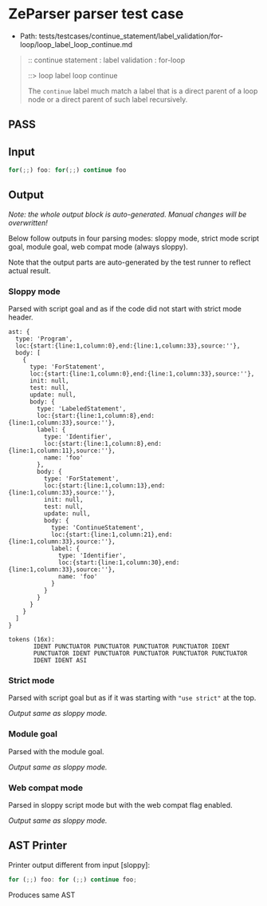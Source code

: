 # ZeParser parser test case

- Path: tests/testcases/continue_statement/label_validation/for-loop/loop_label_loop_continue.md

> :: continue statement : label validation : for-loop
>
> ::> loop label loop continue
>
> The `continue` label much match a label that is a direct parent of a loop node or a direct parent of such label recursively.

## PASS

## Input

`````js
for(;;) foo: for(;;) continue foo
`````

## Output

_Note: the whole output block is auto-generated. Manual changes will be overwritten!_

Below follow outputs in four parsing modes: sloppy mode, strict mode script goal, module goal, web compat mode (always sloppy).

Note that the output parts are auto-generated by the test runner to reflect actual result.

### Sloppy mode

Parsed with script goal and as if the code did not start with strict mode header.

`````
ast: {
  type: 'Program',
  loc:{start:{line:1,column:0},end:{line:1,column:33},source:''},
  body: [
    {
      type: 'ForStatement',
      loc:{start:{line:1,column:0},end:{line:1,column:33},source:''},
      init: null,
      test: null,
      update: null,
      body: {
        type: 'LabeledStatement',
        loc:{start:{line:1,column:8},end:{line:1,column:33},source:''},
        label: {
          type: 'Identifier',
          loc:{start:{line:1,column:8},end:{line:1,column:11},source:''},
          name: 'foo'
        },
        body: {
          type: 'ForStatement',
          loc:{start:{line:1,column:13},end:{line:1,column:33},source:''},
          init: null,
          test: null,
          update: null,
          body: {
            type: 'ContinueStatement',
            loc:{start:{line:1,column:21},end:{line:1,column:33},source:''},
            label: {
              type: 'Identifier',
              loc:{start:{line:1,column:30},end:{line:1,column:33},source:''},
              name: 'foo'
            }
          }
        }
      }
    }
  ]
}

tokens (16x):
       IDENT PUNCTUATOR PUNCTUATOR PUNCTUATOR PUNCTUATOR IDENT
       PUNCTUATOR IDENT PUNCTUATOR PUNCTUATOR PUNCTUATOR PUNCTUATOR
       IDENT IDENT ASI
`````

### Strict mode

Parsed with script goal but as if it was starting with `"use strict"` at the top.

_Output same as sloppy mode._

### Module goal

Parsed with the module goal.

_Output same as sloppy mode._

### Web compat mode

Parsed in sloppy script mode but with the web compat flag enabled.

_Output same as sloppy mode._

## AST Printer

Printer output different from input [sloppy]:

````js
for (;;) foo: for (;;) continue foo;
````

Produces same AST
